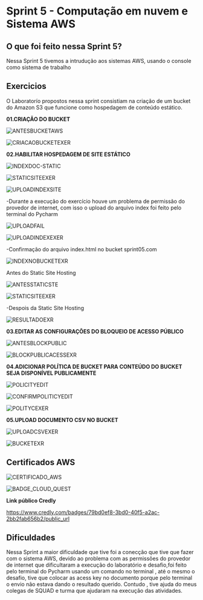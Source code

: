 # **Sprint 5 - Computação em nuvem e Sistema AWS** 

## **O que foi feito nessa Sprint 5?**

Nessa Sprint 5 tivemos a intrudução aos sistemas AWS, usando o console como sistema de trabalho 

## **Exercicios**

O Laboratorío propostos nessa sprint consistiam na criação de um bucket do Amazon S3 que funcione como hospedagem de conteúdo estático.

**01.CRIAÇÃO DO BUCKET**

![ANTESBUCKETAWS](../Sprint_5/Evidências/Exercício/ANTESBUCKETAWS.png)

![CRIACAOBUCKETEXER](../Sprint_5/Evidências/Exercício/CRIACAOBUCKETEXER.png)

**02.HABILITAR HOSPEDAGEM DE SITE ESTÁTICO**

![INDEXDOC-STATIC](../Sprint_5/Evidências/Exercício/INDEXDOC-STATIC.png)

![STATICSITEEXER](../Sprint_5/Evidências/Exercício/STATICSITEEXR.png)

![UPLOADINDEXSITE](../Sprint_5/Evidências/Exercício/UPLOADINDEXEXR.png)

-Durante a execução do exercício houve um problema de permissão do provedor de internet, com isso o upload do arquivo index foi feito pelo terminal do Pycharm

![UPLOADFAIL](../Sprint_5/Evidências/Exercício/UPLOADFAIL.png)

![UPLOADINDEXEXER](../Sprint_5/Evidências/Exercício/UPLOADINDEXEXR.png)

-Confirmação do arquivo index.html no bucket sprint05.com

![INDEXNOBUCKETEXR](../Sprint_5/Evidências/Exercício/UPLOADINDEXEXR.png)

Antes do Static Site Hosting

![ANTESSTATICSTE](../Sprint_5/Evidências/Exercício/ANTESSTATICSITE.png)

![STATICSITEEXER](../Sprint_5/Evidências/Exercício/STATICSITEEXR.png)

-Despois da Static Site Hosting

![RESULTADOEXR](../Sprint_5/Evidências/Exercício/RESULTADOEXR.png)

**03.EDITAR AS CONFIGURAÇÕES DO BLOQUEIO DE ACESSO PÚBLICO**

![ANTESBLOCKPUBLIC](../Sprint_5/Evidências/Exercício/ANTESBLOCKPUBLIC.png)

![BLOCKPUBLICACESSEXR](../Sprint_5/Evidências/Exercício/BLOCKPUBLICACESSEXER.png)

**04.ADICIONAR POLÍTICA DE BUCKET PARA CONTEÚDO DO BUCKET SEJA DISPONÍVEL PUBLICAMENTE**

![POLICITYEDIT](../Sprint_5/Evidências/Exercício/POLITYEDIT.png)

![CONFIRMPOLITICYEDIT](../Sprint_5/Evidências/Exercício/CONFIRMPOLITICYEDIT.png)

![POLITYCEXER](../Sprint_5/Evidências/Exercício/POLITYCEXER.png)

**05.UPLOAD DOCUMENTO CSV NO BUCKET**

![UPLOADCSVEXER](../Sprint_5/Evidências/Exercício/UPLOADARQEXR.png)

![BUCKETEXR](../Sprint_5/Evidências/Exercício/BUCKETEXR.png)


## **Certificados AWS**

![CERTIFICADO_AWS](../Sprint_5/Evidências/Certificados/CERTIFICADO-BIANCA.png)

![BADGE_CLOUD_QUEST](../Sprint_5/Certificados/aws-cloud-quest-cloud-practitioner.png)

**Link público Credly**

https://www.credly.com/badges/79bd0ef8-3bd0-40f5-a2ac-2bb2fab656b2/public_url

## **Dificuldades**

Nessa Sprint a maior dificuldade que tive foi a conecção que tive que fazer com o sistema AWS, devido ao problema com as permissões do provedor de internet que dificultaram a execução do laboratório e desafio,foi feito pelo terminal do Pycharm usando um comando no terminal , até o mesmo o desafio, tive que colocar as acess key no documento porque pelo terminal o envio não estava dando o resultado querido. Contudo , tive ajuda do meus colegas de SQUAD e turma que ajudaram na execução das atividades. 
